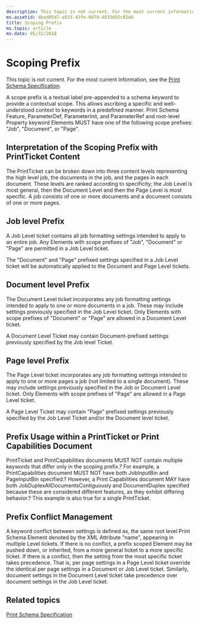 ```yaml
---
description: This topic is not current. For the most current information, see the Print Schema Specification.
ms.assetid: 4bad85d7-a933-43fe-9d79-4835d92c82d6
title: Scoping Prefix
ms.topic: article
ms.date: 05/31/2018
---
```


# Scoping Prefix

This topic is not current. For the most current information, see the [Print Schema Specification](https://download.microsoft.com/download/D/E/C/DECA6E6B-3E81-48E7-B7EF-6D92A547D03C/print-schema-spec-2-0.zip).

A scope prefix is a textual label pre-appended to a schema keyword to provide a contextual scope. This allows ascribing a specific and well-understood context to keywords in a predefined manner. Print Schema Feature, ParameterDef, ParameterInit, and ParameterRef and root-level Property keyword Elements MUST have one of the following scope prefixes: "Job", "Document", or "Page".

## Interpretation of the Scoping Prefix with PrintTicket Content

The PrintTicket can be broken down into three content levels representing the high level job, the documents in the job, and the pages in each document. These levels are ranked according to specificity; the Job Level is most general, then the Document Level and then the Page Level is most specific. A job consists of one or more documents and a document consists of one or more pages.

## Job level Prefix

A Job Level ticket contains all job formatting settings intended to apply to an entire job. Any Elements with scope prefixes of "Job", "Document" or "Page" are permitted in a Job Level ticket.

The "Document" and "Page" prefixed settings specified in a Job Level ticket will be automatically applied to the Document and Page Level tickets.

## Document level Prefix

The Document Level ticket incorporates any job formatting settings intended to apply to one or more documents in a job. These may include settings previously specified in the Job Level ticket. Only Elements with scope prefixes of "Document" or "Page" are allowed in a Document Level ticket.

A Document Level Ticket may contain Document-prefixed settings previously specified by the Job level Ticket.

## Page level Prefix

The Page Level ticket incorporates any job formatting settings intended to apply to one or more pages a job (not limited to a single document). These may include settings previously specified in the Job or Document Level ticket. Only Elements with scope prefixes of "Page" are allowed in a Page Level ticket.

A Page Level Ticket may contain "Page" prefixed settings previously specified by the Job Level Ticket and/or the Document level ticket.

## Prefix Usage within a PrintTicket or Print Capabilities Document

PrintTicket and PrintCapabilities documents MUST NOT contain multiple keywords that differ only in the scoping prefix.? For example, a PrintCapabilities document MUST NOT have both JobInputBin and PageInputBin specified.? However, a Print Capabilities document MAY have both JobDuplexAllDocumentsContiguously and DocumentDuplex specified because these are considered different features, as they exhibit differing behavior.? This example is also true for a single PrintTicket.

## Prefix Conflict Management

A keyword conflict between settings is defined as, the same root level Print Schema Element denoted by the XML Attribute "name", appearing in multiple Level tickets. If there is no conflict, a prefix scoped Element may be pushed down, or inherited, from a more general ticket to a more specific ticket. If there is a conflict, then the setting from the most specific ticket takes precedence. That is, per page settings in a Page Level ticket override the identical per page settings in a Document or Job Level ticket. Similarly, document settings in the Document Level ticket take precedence over document settings in the Job Level ticket.

## Related topics

<dl> <dt>

[Print Schema Specification](https://download.microsoft.com/download/D/E/C/DECA6E6B-3E81-48E7-B7EF-6D92A547D03C/print-schema-spec-2-0.zip)
</dt> </dl>

 

 



